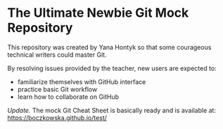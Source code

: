 # The Ultimate Newbie Git Mock Repository

This repository was created by Yana Hontyk so that some courageous technical writers could master Git.

By resolving issues provided by the teacher, new users are expected to:

* familiarize themselves with GitHub interface
* practice basic Git workflow
* learn how to collaborate on GitHub

*Update.* The mock Git Cheat Sheet is basically ready and is available at: https://boczkowska.github.io/test/
